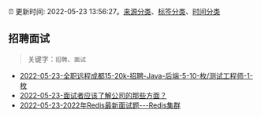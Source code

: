 :alarm_clock: 更新时间: 2022-05-23 13:56:27。[来源分类](../README.md)、[标签分类](../TAGS.md)、[时间分类](../TIMELINE.md)

## 招聘面试


> 关键字：`招聘`、`面试`



- [2022-05-23-全职远程成都15-20k-招聘-Java-后端-5-10-枚/测试工程师-1-枚](https://www.v2ex.com/t/854777) 
- [2022-05-23-面试者应该了解公司的那些方面？](https://www.v2ex.com/t/854774) 
- [2022-05-23-2022年Redis最新面试题---Redis集群](https://toutiao.io/k/5gfebfx) 